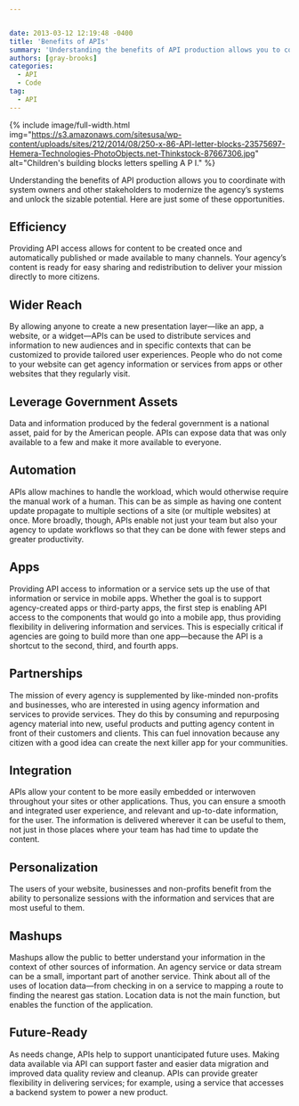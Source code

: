 ```yaml
---


date: 2013-03-12 12:19:48 -0400
title: 'Benefits of APIs'
summary: 'Understanding the benefits of API production allows you to coordinate with system owners and other stakeholders to modernize the agency’s systems and unlock the sizable potential. Here are just some of these opportunities. Efficiency Providing API access allows for content to be created once and automatically published or made available to many channels. Your agency&rsquo;s'
authors: [gray-brooks]
categories:
  - API
  - Code
tag:
  - API
---
```



{% include image/full-width.html img="https://s3.amazonaws.com/sitesusa/wp-content/uploads/sites/212/2014/08/250-x-86-API-letter-blocks-23575697-Hemera-Technologies-PhotoObjects.net-Thinkstock-87667306.jpg" alt="Children's building blocks letters spelling A P I." %} 

Understanding the benefits of API production allows you to coordinate with system owners and other stakeholders to modernize the agency’s  systems and unlock the sizable potential. Here are just some of these opportunities.

## Efficiency

Providing API access allows for content to be created once and automatically published or made available to many channels. Your agency’s  content is ready for easy sharing and redistribution to deliver your mission directly to more citizens.

## Wider Reach

By allowing anyone to create a new presentation layer—like an app, a website, or a widget—APIs can be used to distribute services and information to new audiences and in specific contexts that can be customized to provide tailored user experiences. People who do not come to your website can get agency information or services from apps or other websites that they regularly visit.

## Leverage Government Assets

Data and information produced by the federal government is a national asset, paid for by the American people. APIs can expose data that was only available to a few and make it more available to everyone.

## Automation

APIs allow machines to handle the workload, which would otherwise require the manual work of a human. This can be as simple as having one content update propagate to multiple sections of a site (or multiple websites) at once. More broadly, though, APIs enable not just your team but also your agency to update workflows so that they can be done with fewer steps and greater productivity.

## Apps

Providing API access to information or a service sets up the use of that information or service in mobile apps. Whether the goal is to support agency-created apps or third-party apps, the first step is enabling API access to the components that would go into a mobile app, thus providing flexibility in delivering information and services. This is especially critical if agencies are going to build more than one app—because the API is a shortcut to the second, third, and fourth apps.

## Partnerships

The mission of every agency is supplemented by like-minded non-profits and businesses, who are interested in using agency information and services to provide services. They do this by consuming and repurposing agency material into new, useful products and putting agency content in front of their customers and clients. This can fuel innovation because any citizen with a good idea can create the next killer app for your communities.

## Integration

APIs allow your content to be more easily embedded or interwoven throughout your sites or other applications. Thus, you can ensure a smooth and integrated user experience, and relevant and up-to-date information, for the user. The information is delivered wherever it can be useful to them, not just in those places where your team has had time to update the content.

## Personalization

The users of your website, businesses and non-profits benefit from the ability to personalize sessions with the information and services that are most useful to them.

## Mashups

Mashups allow the public to better understand your information in the context of other sources of information. An agency service or data stream can be a small, important part of another service. Think about all of the uses of location data—from checking in on a service to mapping a route to finding the nearest gas station. Location data is not the main function, but enables the function of the application.

## Future-Ready

As needs change, APIs help to support unanticipated future uses. Making data available via API can support faster and easier data migration and improved data quality review and cleanup. APIs can provide greater flexibility in delivering services; for example, using a service that accesses a backend system to power a new product.